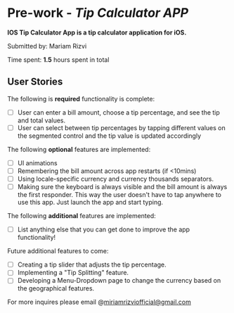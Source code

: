 # Pre-work - *Tip Calculator APP*

**IOS Tip Calculator App is a tip calculator application for iOS.**

Submitted by: Mariam Rizvi

Time spent: **1.5** hours spent in total

## User Stories

The following is **required** functionality is complete:

* [ ] User can enter a bill amount, choose a tip percentage, and see the tip and total values.
* [ ] User can select between tip percentages by tapping different values on the segmented control and the tip value is updated accordingly

The following **optional** features are implemented:

* [ ] UI animations
* [ ] Remembering the bill amount across app restarts (if <10mins)
* [ ] Using locale-specific currency and currency thousands separators.
* [ ] Making sure the keyboard is always visible and the bill amount is always the first responder. This way the user doesn't have to tap anywhere to use this app. Just launch the app and start typing.

The following **additional** features are implemented:

* [ ] List anything else that you can get done to improve the app functionality!

Future additional features to come:
* [ ] Creating a tip slider that adjusts the tip percentage.
* [ ] Implementing a "Tip Splitting" feature.
* [ ] Developing a Menu-Dropdown page to change the currency based on the geographical features.

For more inquires please email @miriamrizviofficial@gmail.com

